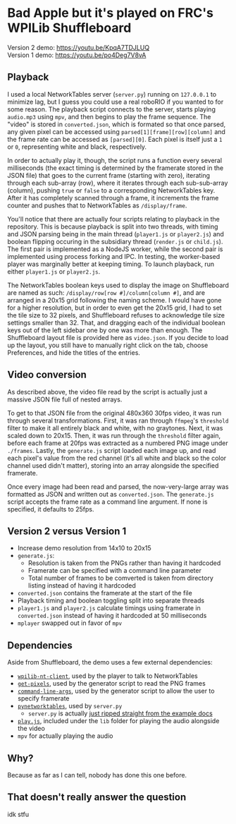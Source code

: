 # Bad Apple but it's played on FRC's WPILib Shuffleboard
Version 2 demo: https://youtu.be/KpqA7TDJLUQ  
Version 1 demo: https://youtu.be/po4Deg7V8vA
## Playback
I used a local NetworkTables server (`server.py`) running on `127.0.0.1` to minimize lag, but I guess you could use a real roboRIO if you wanted to for some reason. The playback script connects to the server, starts playing `audio.mp3` using `mpv`, and then begins to play the frame sequence. The "video" is stored in `converted.json`, which is formated so that once parsed, any given pixel can be accessed using `parsed[1][frame][row][column]` and the frame rate can be accessed as `[parsed][0]`. Each pixel is itself just a `1` or `0`, representing white and black, respectively.  

In order to actually play it, though, the script runs a function every several milliseconds (the exact timing is determined by the framerate stored in the JSON file) that goes to the current frame (starting with zero), iterating through each sub-array (row), where it iterates through each sub-sub-array (column), pushing `true` or `false` to a corresponding NetworkTables key. After it has completely scanned through a frame, it increments the frame counter and pushes that to NetworkTables as `/display/frame`.  

You'll notice that there are actually four scripts relating to playback in the repository. This is because playback is split into two threads, with timing and JSON parsing being in the main thread (`player1.js` or `player2.js`) and boolean flipping occuring in the subsidiary thread (`render.js` or `child.js`). The first pair is implemented as a NodeJS worker, while the second pair is implemented using process forking and IPC. In testing, the worker-based player was marginally better at keeping timing. To launch playback, run either `player1.js` or `player2.js`.  

 The NetworkTables boolean keys used to display the image on Shuffleboard are named as such: `/display/row[row #]/column[column #]`, and are arranged in a 20x15 grid following the naming scheme. I would have gone for a higher resolution, but in order to even get the 20x15 grid, I had to set the tile size to 32 pixels, and Shuffleboard refuses to acknowledge tile size settings smaller than 32. That, and dragging each of the individual boolean keys out of the left sidebar one by one was more than enough. The Shuffleboard layout file is provided here as `video.json`. If you decide to load up the layout, you still have to manually right click on the tab, choose Preferences, and hide the titles of the entries.
## Video conversion
As described above, the video file read by the script is actually just a massive JSON file full of nested arrays. 

To get to that JSON file from the original 480x360 30fps video, it was run through several transformations. First, it was ran through `ffmpeg`'s `threshold` filter to make it all entirely black and white, with no graytones. Next, it was scaled down to 20x15. Then, it was run through the `threshold` filter again, before each frame at 20fps was extracted as a numbered PNG image under `./frames`. Lastly, the `generate.js` script loaded each image up, and read each pixel's value from the red channel (it's all white and black so the color channel used didn't matter), storing into an array alongside the specified framerate.

Once every image had been read and parsed, the now-very-large array was formatted as JSON and written out as `converted.json`. The `generate.js` script accepts the frame rate as a command line argument. If none is specified, it defaults to 25fps. 
## Version 2 versus Version 1
* Increase demo resolution from 14x10 to 20x15
* `generate.js`:
  * Resolution is taken from the PNGs rather than having it hardcoded
  * Framerate can be specified with a command line parameter
  * Total number of frames to be comverted is taken from directory listing instead of having it hardcoded
* `converted.json` contains the framerate at the start of the file
* Playback timing and boolean toggling split into separate threads
* `player1.js` and `player2.js` calculate timings using framerate in `converted.json` instead of having it hardcoded at 50 milliseconds
* `mplayer` swapped out in favor of `mpv`
## Dependencies
Aside from Shuffleboard, the demo uses a few external dependencies:
* [`wpilib-nt-client`](https://www.npmjs.com/package/wpilib-nt-client), used by the player to talk to NetworkTables
* [`get-pixels`](https://www.npmjs.com/package/get-pixels), used by the generator script to read the PNG frames
* [`command-line-args`](https://www.npmjs.com/package/command-line-args), used by the generator script to allow the user to specify framerate
* [`pynetworktables`](https://robotpy.readthedocs.io/projects/pynetworktables/en/stable/), used by `server.py`
  * `server.py` is actually [just ripped straight from the example docs](https://robotpy.readthedocs.io/projects/pynetworktables/en/stable/examples.html#robot-example)
* [`play.js`](https://github.com/Marak/play.js/blob/master/README.md), included under the `lib` folder for playing the audio alongside the video
* `mpv` for actually playing the audio
## Why?
Because as far as I can tell, nobody has done this one before.
## That doesn't really answer the question
idk stfu
